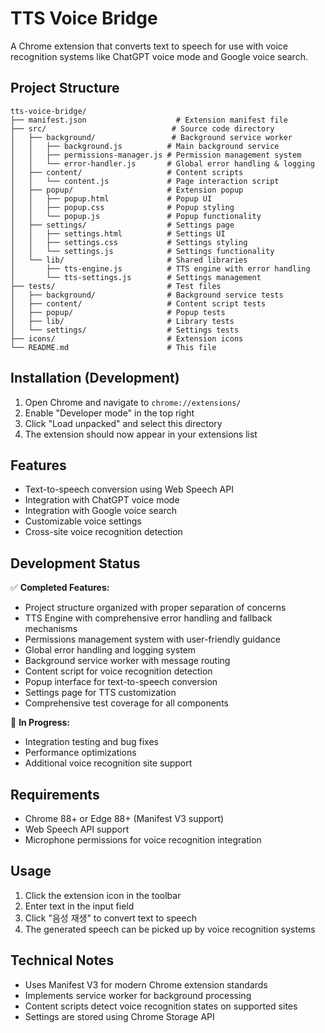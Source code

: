 # TTS Voice Bridge

A Chrome extension that converts text to speech for use with voice recognition systems like ChatGPT voice mode and Google voice search.

## Project Structure

```
tts-voice-bridge/
├── manifest.json                    # Extension manifest file
├── src/                            # Source code directory
│   ├── background/                 # Background service worker
│   │   ├── background.js          # Main background service
│   │   ├── permissions-manager.js # Permission management system
│   │   └── error-handler.js       # Global error handling & logging
│   ├── content/                   # Content scripts
│   │   └── content.js             # Page interaction script
│   ├── popup/                     # Extension popup
│   │   ├── popup.html             # Popup UI
│   │   ├── popup.css              # Popup styling
│   │   └── popup.js               # Popup functionality
│   ├── settings/                  # Settings page
│   │   ├── settings.html          # Settings UI
│   │   ├── settings.css           # Settings styling
│   │   └── settings.js            # Settings functionality
│   └── lib/                       # Shared libraries
│       ├── tts-engine.js          # TTS engine with error handling
│       └── tts-settings.js        # Settings management
├── tests/                         # Test files
│   ├── background/                # Background service tests
│   ├── content/                   # Content script tests
│   ├── popup/                     # Popup tests
│   ├── lib/                       # Library tests
│   └── settings/                  # Settings tests
├── icons/                         # Extension icons
└── README.md                      # This file
```

## Installation (Development)

1. Open Chrome and navigate to `chrome://extensions/`
2. Enable "Developer mode" in the top right
3. Click "Load unpacked" and select this directory
4. The extension should now appear in your extensions list

## Features

- Text-to-speech conversion using Web Speech API
- Integration with ChatGPT voice mode
- Integration with Google voice search
- Customizable voice settings
- Cross-site voice recognition detection

## Development Status

✅ **Completed Features:**

- Project structure organized with proper separation of concerns
- TTS Engine with comprehensive error handling and fallback mechanisms
- Permissions management system with user-friendly guidance
- Global error handling and logging system
- Background service worker with message routing
- Content script for voice recognition detection
- Popup interface for text-to-speech conversion
- Settings page for TTS customization
- Comprehensive test coverage for all components

🚧 **In Progress:**

- Integration testing and bug fixes
- Performance optimizations
- Additional voice recognition site support

## Requirements

- Chrome 88+ or Edge 88+ (Manifest V3 support)
- Web Speech API support
- Microphone permissions for voice recognition integration

## Usage

1. Click the extension icon in the toolbar
2. Enter text in the input field
3. Click "음성 재생" to convert text to speech
4. The generated speech can be picked up by voice recognition systems

## Technical Notes

- Uses Manifest V3 for modern Chrome extension standards
- Implements service worker for background processing
- Content scripts detect voice recognition states on supported sites
- Settings are stored using Chrome Storage API
